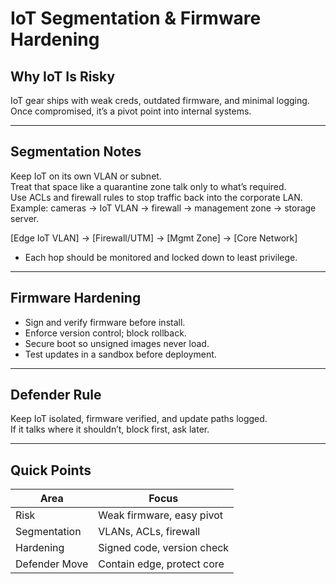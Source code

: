 # IoT Segmentation & Firmware Hardening

## Why IoT Is Risky
IoT gear ships with weak creds, outdated firmware, and minimal logging.  
Once compromised, it’s a pivot point into internal systems.

---

## Segmentation Notes
Keep IoT on its own VLAN or subnet.  
Treat that space like a quarantine zone talk only to what’s required.  
Use ACLs and firewall rules to stop traffic back into the corporate LAN.  
Example: cameras → IoT VLAN → firewall → management zone → storage server.

[Edge IoT VLAN] → [Firewall/UTM] → [Mgmt Zone] → [Core Network]
- Each hop should be monitored and locked down to least privilege.

---

## Firmware Hardening
- Sign and verify firmware before install.  
- Enforce version control; block rollback.  
- Secure boot so unsigned images never load.  
- Test updates in a sandbox before deployment.

---

## Defender Rule
Keep IoT isolated, firmware verified, and update paths logged.  
If it talks where it shouldn’t, block first, ask later.

---

## Quick Points
| Area | Focus |
|------|--------|
| Risk | Weak firmware, easy pivot |
| Segmentation | VLANs, ACLs, firewall |
| Hardening | Signed code, version check |
| Defender Move | Contain edge, protect core |
